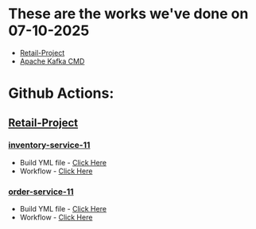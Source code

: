 # These are the works we've done on 07-10-2025
- [Retail-Project](https://github.com/srivenkataprabhas-g1/Encora-Tasks/tree/main/07-10-2025/Retail-Project)
- [Apache Kafka CMD](https://github.com/srivenkataprabhas-g1/Encora-Tasks/blob/main/07-10-2025/apache-kafka-demo.md)
# Github Actions:
## [Retail-Project](https://github.com/srivenkataprabhas-g1/Encora-Tasks/tree/main/07-10-2025/Retail-Project)
### [inventory-service-11](https://github.com/srivenkataprabhas-g1/Encora-Tasks/tree/main/07-10-2025/Retail-Project/inventory-service11)
- Build YML file - [Click Here](https://github.com/srivenkataprabhas-g1/Encora-Tasks/blob/main/.github/workflows/maven-07-10-2025(inventory).yml)
- Workflow - [Click Here](https://github.com/srivenkataprabhas-g1/Encora-Tasks/actions/workflows/maven-07-10-2025(inventory).yml)
### [order-service-11](https://github.com/srivenkataprabhas-g1/Encora-Tasks/tree/main/07-10-2025/Retail-Project/inventory-service11)
- Build YML file - [Click Here](https://github.com/srivenkataprabhas-g1/Encora-Tasks/blob/main/.github/workflows/maven-07-10-2025(inventory).yml)
- Workflow - [Click Here](https://github.com/srivenkataprabhas-g1/Encora-Tasks/actions/workflows/maven-07-10-2025(Order).yml)
